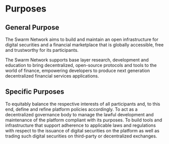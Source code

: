 # Purposes

## General Purpose

The Swarm Network aims to build and maintain an open infrastructure for digital securities and a financial marketplace that is globally accessible, free and trustworthy for its participants.

The Swarm Network supports base layer research, development and education to bring decentralized, open-source protocols and tools to the world of finance, empowering developers to produce next generation decentralized financial services applications.

## Specific Purposes

To equitably balance the respective interests of all participants and, to this end, define and refine platform policies accordingly. To act as a decentralized governance body to manage the lawful development and maintenance of the platform compliant with its purposes. To build tools and infrastructure that support adherence to applicable laws and regulations with respect to the issuance of digital securities on the platform as well as trading such digital securities on third-party or decentralized exchanges.

